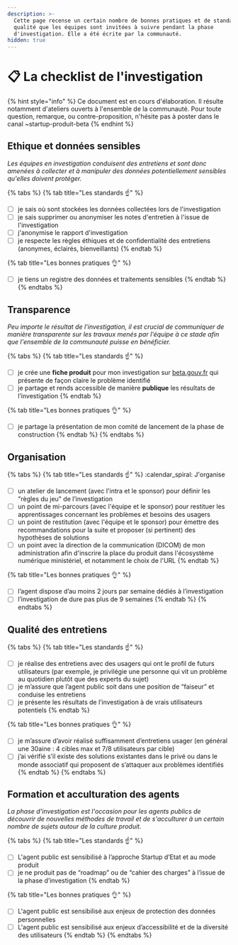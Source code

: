 ```yaml
---
description: >-
  Cette page recense un certain nombre de bonnes pratiques et de standards de
  qualité que les équipes sont invitées à suivre pendant la phase
  d'investigation. Elle a été écrite par la communauté.
hidden: true
---
```


# 📋 La checklist de l'investigation

{% hint style="info" %}
Ce document est en cours d'élaboration. Il résulte notamment d'ateliers ouverts à l'ensemble de la communauté. Pour toute question, remarque, ou contre-proposition, n'hésite pas à poster dans le canal \~startup-produit-beta
{% endhint %}

## Ethique et données sensibles

_Les équipes en investigation conduisent des entretiens et sont donc amenées à collecter et à manipuler des données potentiellement sensibles qu'elles doivent protéger._

{% tabs %}
{% tab title="Les standards ☝️" %}
* [ ] je sais où sont stockées les données collectées lors de l'investigation
* [ ] je sais supprimer ou anonymiser les notes d'entretien à l'issue de l'investigation
* [ ] j'anonymise le rapport d'investigation
* [ ] je respecte les règles éthiques et de confidentialité des entretiens (anonymes, éclairés, bienveillants)
{% endtab %}

{% tab title="Les bonnes pratiques 👌" %}
* [ ] je tiens un registre des données et traitements sensibles
{% endtab %}
{% endtabs %}

## Transparence

_Peu importe le résultat de l'investigation, il est crucial de communiquer de manière transparente sur les travaux menés par l'équipe à ce stade afin que l'ensemble de la communauté puisse en bénéficier._

{% tabs %}
{% tab title="Les standards ☝️" %}
* [ ] je crée une **fiche produit** pour mon investigation sur [beta.gouv.fr](http://beta.gouv.fr) qui présente de façon claire le problème identifié
* [ ] je partage et rends accessible de manière **publique** les résultats de l’investigation
{% endtab %}

{% tab title="Les bonnes pratiques 👌" %}
* [ ] je partage la présentation de mon comité de lancement de la phase de construction
{% endtab %}
{% endtabs %}

## Organisation

{% tabs %}
{% tab title="Les standards ☝️" %}
:calendar\_spiral: J'organise

* [ ] un atelier de lancement (avec l'intra et le sponsor) pour définir les "règles du jeu" de l’investigation
* [ ] un point de mi-parcours (avec l'équipe et le sponsor) pour restituer les apprentissages concernant les problèmes et besoins des usagers
* [ ] un point de restitution (avec l'équipe et le sponsor) pour émettre des recommandations pour la suite et proposer (si pertinent) des hypothèses de solutions
* [ ] un point avec la direction de la communication (DICOM) de mon administration afin d'inscrire la place du produit dans l'écosystème numérique ministériel, et notamment le choix de l'URL
{% endtab %}

{% tab title="Les bonnes pratiques 👌" %}
* [ ] l’agent dispose d’au moins 2 jours par semaine dédiés à l’investigation
* [ ] l’investigation de dure pas plus de 9 semaines
{% endtab %}
{% endtabs %}

## Qualité des entretiens

{% tabs %}
{% tab title="Les standards ☝️" %}
* [ ] je réalise des entretiens avec des usagers qui ont le profil de futurs utilisateurs (par exemple, je privilégie une personne qui vit un problème au quotidien plutôt que des experts du sujet)
* [ ] je m’assure que l’agent public soit dans une position de “faiseur” et conduise les entretiens
* [ ] je présente les résultats de l’investigation à de vrais utilisateurs potentiels
{% endtab %}

{% tab title="Les bonnes pratiques 👌" %}
* [ ] je m’assure d’avoir réalisé suffisamment d’entretiens usager (en général une 30aine : 4 cibles max et 7/8 utilisateurs par cible)
* [ ] j’ai vérifié s’il existe des solutions existantes dans le privé ou dans le monde associatif qui proposent de s’attaquer aux problèmes identifiés
{% endtab %}
{% endtabs %}

## Formation et acculturation des agents

_La phase d'investigation est l'occasion pour les agents publics de découvrir de nouvelles méthodes de travail et de s'acculturer à un certain nombre de sujets autour de la culture produit._

{% tabs %}
{% tab title="Les standards ☝️" %}
* [ ] L'agent public est sensibilisé à l’approche Startup d’Etat et au mode produit
* [ ] je ne produit pas de “roadmap” ou de “cahier des charges” à l’issue de la phase d’investigation
{% endtab %}

{% tab title="Les bonnes pratiques 👌" %}
* [ ] L'agent public est sensibilisé aux enjeux de protection des données personnelles
* [ ] L'agent public est sensibilisé aux enjeux d’accessibilité et de la diversité des utilisateurs
{% endtab %}
{% endtabs %}
